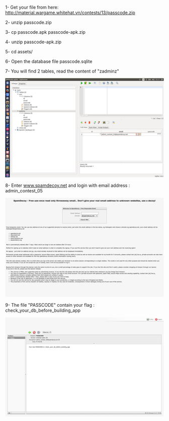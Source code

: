 1- Get your file from here: http://material.wargame.whitehat.vn/contests/13/passcode.zip

2- unzip passcode.zip

3- cp passcode.apk passcode-apk.zip

4- unzip passcode-apk.zip

5- cd assets/

6- Open the database file passcode.sqlite 

7- You will find 2 tables, read the content of "zadminz" 

![myimage](https://raw.githubusercontent.com/Rachid-Oubaoug/Images/master/1.png)

8- Enter www.spamdecoy.net and login with email address : admin_contest_05

![myimage](https://github.com/Rachid-Oubaoug/Images/raw/master/2.png)

9- The file "PASSCODE" contain your flag : check_your_db_before_building_app

![myimage](https://raw.githubusercontent.com/Rachid-Oubaoug/Images/master/3.png)
